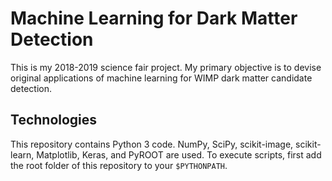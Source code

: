 # Machine Learning for Dark Matter Detection
This is my 2018-2019 science fair project. My primary objective is to devise original applications of machine learning for WIMP dark matter candidate detection.

## Technologies
This repository contains Python 3 code. NumPy, SciPy, scikit-image, scikit-learn, Matplotlib, Keras, and PyROOT are used. To execute scripts, first add the root folder of this repository to your `$PYTHONPATH`.
